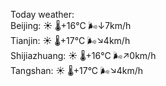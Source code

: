 Today weather:  
Beijing: ☀️ 🌡️+16°C 🌬️↓7km/h  
Tianjin: ☀️ 🌡️+17°C 🌬️↘4km/h  
Shijiazhuang: ☀️ 🌡️+16°C 🌬️↗0km/h  
Tangshan: ☀️ 🌡️+17°C 🌬️↘4km/h  

